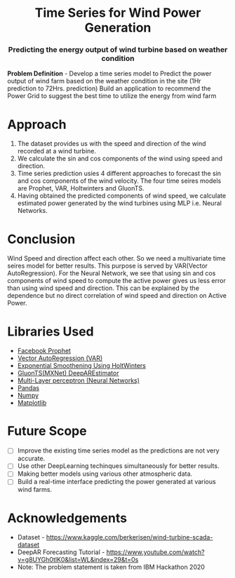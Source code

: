 <h1 align = 'center'>Time Series for Wind Power Generation</h1>  
<h3 align = 'center'>Predicting the energy output of wind turbine based on weather condition</h3>

**Problem Definition** - Develop a time series model to Predict the power output of wind farm based on the weather condition in the site (1Hr prediction to 72Hrs. prediction) Build an application to recommend the Power Grid to suggest the best time to utilize the energy from wind farm

# Approach 
1. The dataset provides us with the speed and direction of the wind recorded at a wind turbine. 
2. We calculate the sin and cos components of the wind using speed and direction. 
3. Time series prediction usies 4 different approaches to forecast the sin and cos components of the wind velocity. The four time seires models are Prophet, VAR, Holtwinters and GluonTS. 
4. Having obtained the predicted components of wind speed, we calculate estimated power generated by the wind turbines using MLP i.e. Neural Networks. 

# Conclusion
Wind Speed and direction affect each other. So we need a multivariate time seires model for better results. This purpose is served by VAR(Vector AutoRegression). For the Neural Network, we see that using sin and cos components of wind speed to compute the active power gives us less error than using wind speed and direction. This can be explained by the dependence but no direct correlation of wind speed and direction on Active Power. 

# Libraries Used 
* <a href="https://facebook.github.io/prophet/" >Facebook Prophet</a>
* <a href="https://www.statsmodels.org/dev/generated/statsmodels.tsa.vector_ar.var_model.VAR.html?highlight=var#statsmodels.tsa.vector_ar.var_model.VAR" >Vector AutoRegression (VAR)</a>
* <a href="https://www.statsmodels.org/dev/generated/statsmodels.tsa.holtwinters.ExponentialSmoothing.html" >Exponential Smoothening Using HoltWinters</a>
* <a href="https://gluon-ts.mxnet.io/" >GluonTS(MXNet) DeepAREstimator</a>
* <a href="https://scikit-learn.org/stable/modules/neural_networks_supervised.html" >Multi-Layer perceptron (Neural Networks)</a>
* <a href="https://pandas.pydata.org/" >Pandas</a>
* <a href="https://numpy.org/" >Numpy</a>
* <a href="https://matplotlib.org/" >Matplotlib</a>

# Future Scope
- [ ] Improve the existing time series model as the predictions are not very accurate. 
- [ ] Use other DeepLearning techinques simultaneously for better results.
- [ ] Making better models using various other atmospheric data. 
- [ ] Build a real-time interface predicting the power generated at various wind farms.

# Acknowledgements 
* Dataset - https://www.kaggle.com/berkerisen/wind-turbine-scada-dataset
* DeepAR Forecasting Tutorial - https://www.youtube.com/watch?v=g8UYGh0tlK0&list=WL&index=29&t=0s
* Note: The problem statement is taken from IBM Hackathon 2020
